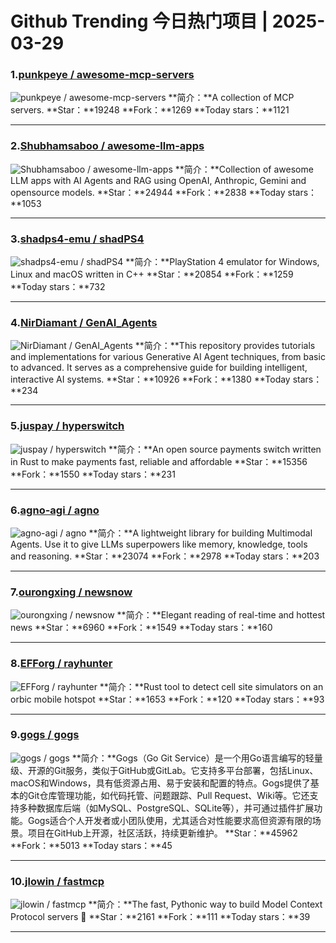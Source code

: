 # Github Trending 今日热门项目 | 2025-03-29
### 1.[punkpeye / awesome-mcp-servers](https://github.com/punkpeye/awesome-mcp-servers)

![punkpeye / awesome-mcp-servers](https://opengraph.githubassets.com/1b84bc079799ab38739d67c26b4c0eb03e10a2e7b93233da18dec2da951457f4/punkpeye/awesome-mcp-servers)
**简介：**A collection of MCP servers.
**Star：**19248
**Fork：**1269
**Today stars：**1121

---

### 2.[Shubhamsaboo / awesome-llm-apps](https://github.com/Shubhamsaboo/awesome-llm-apps)

![Shubhamsaboo / awesome-llm-apps](https://opengraph.githubassets.com/a01710030bb6f84a9aa2e6d7d0e6f2160a16f03d1b2e47fe967869a6375a3e5c/Shubhamsaboo/awesome-llm-apps)
**简介：**Collection of awesome LLM apps with AI Agents and RAG using OpenAI, Anthropic, Gemini and opensource models.
**Star：**24944
**Fork：**2838
**Today stars：**1053

---

### 3.[shadps4-emu / shadPS4](https://github.com/shadps4-emu/shadPS4)

![shadps4-emu / shadPS4](https://opengraph.githubassets.com/4c3f8b1fb3e996689e3352e3fe070edb638e2df60a443e40614f94594c7c6095/shadps4-emu/shadPS4)
**简介：**PlayStation 4 emulator for Windows, Linux and macOS written in C++
**Star：**20854
**Fork：**1259
**Today stars：**732

---

### 4.[NirDiamant / GenAI_Agents](https://github.com/NirDiamant/GenAI_Agents)

![NirDiamant / GenAI_Agents](https://opengraph.githubassets.com/0a5cf426431c824ab0b062514569baa456da62a867be0698358e7715776a25c8/NirDiamant/GenAI_Agents)
**简介：**This repository provides tutorials and implementations for various Generative AI Agent techniques, from basic to advanced. It serves as a comprehensive guide for building intelligent, interactive AI systems.
**Star：**10926
**Fork：**1380
**Today stars：**234

---

### 5.[juspay / hyperswitch](https://github.com/juspay/hyperswitch)

![juspay / hyperswitch](https://repository-images.githubusercontent.com/552877440/fd8b83bc-a093-4f7b-9e16-a0cd1f9f8572)
**简介：**An open source payments switch written in Rust to make payments fast, reliable and affordable
**Star：**15356
**Fork：**1550
**Today stars：**231

---

### 6.[agno-agi / agno](https://github.com/agno-agi/agno)

![agno-agi / agno](https://opengraph.githubassets.com/712db7b9c1aeebe4f2dcc9d54837415f06c5ed1317fe58f5e3de6adcaedf4c91/agno-agi/agno)
**简介：**A lightweight library for building Multimodal Agents. Use it to give LLMs superpowers like memory, knowledge, tools and reasoning.
**Star：**23074
**Fork：**2978
**Today stars：**203

---

### 7.[ourongxing / newsnow](https://github.com/ourongxing/newsnow)

![ourongxing / newsnow](https://opengraph.githubassets.com/53e288263ad97520cfe9e7eb202f6c193c2de4c10c5dca1b9ad692d8276a2cd8/ourongxing/newsnow)
**简介：**Elegant reading of real-time and hottest news
**Star：**6960
**Fork：**1549
**Today stars：**160

---

### 8.[EFForg / rayhunter](https://github.com/EFForg/rayhunter)

![EFForg / rayhunter](https://opengraph.githubassets.com/87cd21a22c73e286d5dcb0b8ff01990899fde176fd3b371bfaf3682abeb4a867/EFForg/rayhunter)
**简介：**Rust tool to detect cell site simulators on an orbic mobile hotspot
**Star：**1653
**Fork：**120
**Today stars：**93

---

### 9.[gogs / gogs](https://github.com/gogs/gogs)

![gogs / gogs](https://repository-images.githubusercontent.com/16752620/55903c64-96ac-4dbe-af06-cf527ec6ec3c)
**简介：**Gogs（Go Git Service）是一个用Go语言编写的轻量级、开源的Git服务，类似于GitHub或GitLab。它支持多平台部署，包括Linux、macOS和Windows，具有低资源占用、易于安装和配置的特点。Gogs提供了基本的Git仓库管理功能，如代码托管、问题跟踪、Pull Request、Wiki等。它还支持多种数据库后端（如MySQL、PostgreSQL、SQLite等），并可通过插件扩展功能。Gogs适合个人开发者或小团队使用，尤其适合对性能要求高但资源有限的场景。项目在GitHub上开源，社区活跃，持续更新维护。
**Star：**45962
**Fork：**5013
**Today stars：**45

---

### 10.[jlowin / fastmcp](https://github.com/jlowin/fastmcp)

![jlowin / fastmcp](https://opengraph.githubassets.com/aca5c0ff735ff78189553ba2dab45f869174fdf8276f8307ed82a591013be1bd/jlowin/fastmcp)
**简介：**The fast, Pythonic way to build Model Context Protocol servers 🚀
**Star：**2161
**Fork：**111
**Today stars：**39

---

